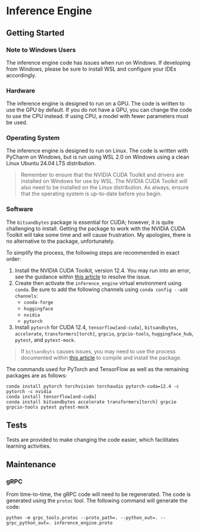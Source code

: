 # Inference Engine

## Getting Started

### Note to Windows Users

The inference engine code has issues when run on Windows. If developing from Windows, please be sure to install WSL 
and configure your IDEs accordingly.

### Hardware

The inference engine is designed to run on a GPU. The code is written to use the GPU by default. If you do not have a
GPU, you can change the code to use the CPU instead. If using CPU, a model with fewer parameters must be used.

### Operating System

The inference engine is designed to run on Linux. The code is written with PyCharm on Windows, but is run using WSL 2.0
on Windows using a clean Linux Ubuntu 24.04 LTS distribution.

> Remember to ensure that the NVIDIA CUDA Toolkit and drivers are installed on Windows for use by WSL. The NVIDIA 
> CUDA Toolkit will also need to be installed on the Linux distribution. As always, ensure that the operating system is 
> up-to-date before you begin.

### Software

The `bitsandbytes` package is essential for CUDA; however, it is quite challenging to install. Getting the package to 
work with the NVIDIA CUDA Toolkit will take some time and will cause frustration. My apologies, there is no alternative 
to the package, unfortunately.

To simplify the process, the following steps are recommended in exact order:
1. Install the NVIDIA CUDA Toolkit, version 12.4. You may run into an error, see the guidance within
   [this article](https://askubuntu.com/questions/1491254/installing-cuda-on-ubuntu-23-10-libt5info-not-installable) 
   to resolve the issue.
2. Create then activate the `inference_engine` virtual environment using `conda`. Be sure to add the following 
   channels using `conda config --add channels`:
   - `conda-forge`
   - `huggingface`
   - `nvidia`
   - `pytorch`
3. Install `pytorch` for CUDA 12.4, `tensorflow[and-cuda]`, `bitsandbytes`, `accelerate`, `transformers[torch]`,
   `grpcio`, `grpcio-tools`, `huggingface_hub`, `pytest`, and `pytest-mock`.

> If `bitsandbyts` causes issues, you may need to use the process documented within
> [this article](https://huggingface.co/docs/bitsandbytes/main/en/installation) to compile and install the package.

The commands used for PyTorch and TensorFlow as well as the remaining packages are as follows:

```shell
conda install pytorch torchvision torchaudio pytorch-cuda=12.4 -c pytorch -c nvidia
conda install tensorflow[and-cuda]
conda install bitsandbytes accelerate transformers[torch] grpcio grpcio-tools pytest pytest-mock
```

## Tests

Tests are provided to make changing the code easier, which facilitates learning activities.

## Maintenance

### gRPC

From time-to-time, the gRPC code will need to be regenerated. The code is generated using the `protoc` tool. The 
following command will generate the code:

```shell
python -m grpc_tools.protoc --proto_path=. --python_out=. --grpc_python_out=. inference_engine.proto
```
